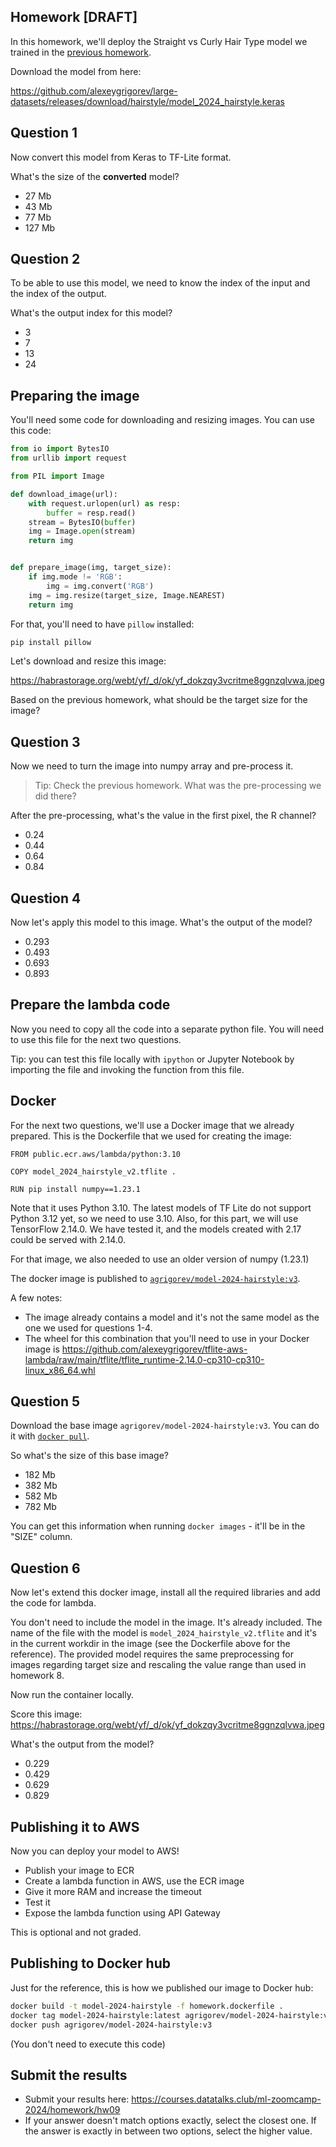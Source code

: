 ## Homework [DRAFT]

In this homework, we'll deploy the Straight vs Curly Hair Type model we trained in the 
[previous homework](../08-deep-learning/homework.md).

Download the model from here: 

https://github.com/alexeygrigorev/large-datasets/releases/download/hairstyle/model_2024_hairstyle.keras



## Question 1

Now convert this model from Keras to TF-Lite format.

What's the size of the **converted** model?

* 27 Mb
* 43 Mb
* 77 Mb
* 127 Mb


## Question 2

To be able to use this model, we need to know the index of the input and 
the index of the output. 

What's the output index for this model?

* 3
* 7
* 13
* 24


## Preparing the image

You'll need some code for downloading and resizing images. You can use 
this code:

```python
from io import BytesIO
from urllib import request

from PIL import Image

def download_image(url):
    with request.urlopen(url) as resp:
        buffer = resp.read()
    stream = BytesIO(buffer)
    img = Image.open(stream)
    return img


def prepare_image(img, target_size):
    if img.mode != 'RGB':
        img = img.convert('RGB')
    img = img.resize(target_size, Image.NEAREST)
    return img
```

For that, you'll need to have `pillow` installed:

```bash
pip install pillow
```

Let's download and resize this image: 

https://habrastorage.org/webt/yf/_d/ok/yf_dokzqy3vcritme8ggnzqlvwa.jpeg

Based on the previous homework, what should be the target size for the image?


## Question 3

Now we need to turn the image into numpy array and pre-process it. 

> Tip: Check the previous homework. What was the pre-processing 
> we did there?

After the pre-processing, what's the value in the first pixel, the R channel?

* 0.24
* 0.44
* 0.64
* 0.84



## Question 4

Now let's apply this model to this image. What's the output of the model?

* 0.293
* 0.493
* 0.693
* 0.893

## Prepare the lambda code 

Now you need to copy all the code into a separate python file. You will 
need to use this file for the next two questions.

Tip: you can test this file locally with `ipython` or Jupyter Notebook 
by importing the file and invoking the function from this file.  


## Docker 

For the next two questions, we'll use a Docker image that we already 
prepared. This is the Dockerfile that we used for creating the image:

```docker
FROM public.ecr.aws/lambda/python:3.10

COPY model_2024_hairstyle_v2.tflite .

RUN pip install numpy==1.23.1
```

Note that it uses Python 3.10. The latest models of TF Lite
do not support Python 3.12 yet, so we need to use 3.10. Also,
for this part, we will use TensorFlow 2.14.0. We have tested
it, and the models created with 2.17 could be served with 2.14.0.

For that image, we also needed to use an older version of numpy
(1.23.1)

The docker image is published to [`agrigorev/model-2024-hairstyle:v3`](https://hub.docker.com/r/agrigorev/model-2024-hairstyle/tags).

A few notes:

* The image already contains a model and it's not the same model
  as the one we used for questions 1-4.
* The wheel for this combination that you'll need to use in your Docker image is https://github.com/alexeygrigorev/tflite-aws-lambda/raw/main/tflite/tflite_runtime-2.14.0-cp310-cp310-linux_x86_64.whl


## Question 5

Download the base image `agrigorev/model-2024-hairstyle:v3`. You can do it with [`docker pull`](https://docs.docker.com/engine/reference/commandline/pull/).

So what's the size of this base image?

* 182 Mb
* 382 Mb
* 582 Mb
* 782 Mb

You can get this information when running `docker images` - it'll be in the "SIZE" column.


## Question 6

Now let's extend this docker image, install all the required libraries
and add the code for lambda.

You don't need to include the model in the image. It's already included. 
The name of the file with the model is `model_2024_hairstyle_v2.tflite` and it's 
in the current workdir in the image (see the Dockerfile above for the 
reference). 
The provided model requires the same preprocessing for images regarding target size and rescaling the value range than used in homework 8.

Now run the container locally.

Score this image: https://habrastorage.org/webt/yf/_d/ok/yf_dokzqy3vcritme8ggnzqlvwa.jpeg

What's the output from the model?

* 0.229
* 0.429
* 0.629
* 0.829


## Publishing it to AWS

Now you can deploy your model to AWS!

* Publish your image to ECR
* Create a lambda function in AWS, use the ECR image
* Give it more RAM and increase the timeout 
* Test it
* Expose the lambda function using API Gateway

This is optional and not graded.


## Publishing to Docker hub

Just for the reference, this is how we published our image to Docker hub:

```bash
docker build -t model-2024-hairstyle -f homework.dockerfile .
docker tag model-2024-hairstyle:latest agrigorev/model-2024-hairstyle:v3
docker push agrigorev/model-2024-hairstyle:v3
```

(You don't need to execute this code)

## Submit the results

* Submit your results here: https://courses.datatalks.club/ml-zoomcamp-2024/homework/hw09
* If your answer doesn't match options exactly, select the closest one. If the answer is exactly in between two options, select the higher value.
